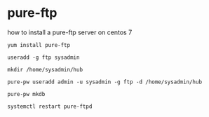# pure-ftp
how to install a pure-ftp server on centos 7

`yum install pure-ftp`

`useradd -g ftp sysadmin`

`mkdir /home/sysadmin/hub`

`pure-pw useradd admin -u sysadmin -g ftp -d /home/sysadmin/hub`

`pure-pw mkdb`

`systemctl restart pure-ftpd`

